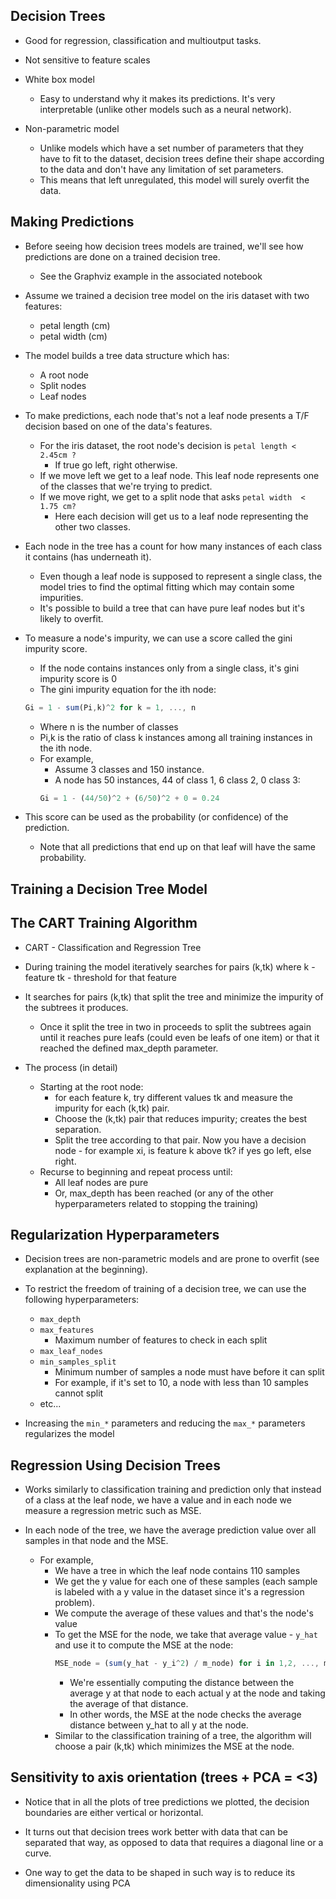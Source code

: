 Decision Trees
--------------
* Good for regression, classification and multioutput tasks.

* Not sensitive to feature scales

* White box model
  - Easy to understand why it makes its predictions. It's very interpretable (unlike other models
    such as a neural network).

* Non-parametric model
  - Unlike models which have a set number of parameters that they have to fit to the dataset, decision trees
    define their shape according to the data and don't have any limitation of set parameters.
  - This means that left unregulated, this model will surely overfit the data.

Making Predictions 
------------------
* Before seeing how decision trees models are trained, we'll see how predictions are done on a trained decision tree.
  - See the Graphviz example in the associated notebook

* Assume we trained a decision tree model on the iris dataset with two features:
  - petal length (cm) 
  - petal width (cm)

* The model builds a tree data structure which has:
  - A root node
  - Split nodes
  - Leaf nodes

* To make predictions, each node that's not a leaf node presents a T/F decision based on one of the data's features.
  - For the iris dataset, the root node's decision is `petal length < 2.45cm ?`
    * If true go left, right otherwise.
  - If we move left we get to a leaf node. This leaf node represents one of the classes that we're trying to predict.
  - If we move right, we get to a split node that asks `petal width  < 1.75 cm?` 
    * Here each decision will get us to a leaf node representing the other two classes.

* Each node in the tree has a count for how many instances of each class it contains (has underneath it).
  - Even though a leaf node is supposed to represent a single class, the model tries to find the optimal 
    fitting which may contain some impurities.
  - It's possible to build a tree that can have pure leaf nodes but it's likely to overfit.

* To measure a node's impurity, we can use a score called the gini impurity score.
  - If the node contains instances only from a single class, it's gini impurity score is 0
  - The gini impurity equation for the ith node:
  ```js
  Gi = 1 - sum(Pi,k)^2 for k = 1, ..., n
  ```
  - Where n is the number of classes
  - Pi,k is the ratio of class k instances among all training instances in the ith node.
  - For example, 
    * Assume 3 classes and 150 instance.
    * A node has 50 instances, 44 of class 1, 6 class 2, 0 class 3:
    ```js
    Gi = 1 - (44/50)^2 + (6/50)^2 + 0 = 0.24
    ```

* This score can be used as the probability (or confidence) of the prediction.
  - Note that all predictions that end up on that leaf will have the same probability.

Training a Decision Tree Model
------------------------------

The CART Training Algorithm
---------------------------
* CART - Classification and Regression Tree

* During training the model iteratively searches for pairs (k,tk) where
  k - feature
  tk - threshold for that feature

* It searches for pairs (k,tk) that split the tree and minimize the impurity of the subtrees it produces.
  - Once it split the tree in two in proceeds to split the subtrees again until it reaches pure leafs (could
    even be leafs of one item) or that it reached the defined max_depth parameter.

* The process (in detail)
  - Starting at the root node: 
    * for each feature k, try different values tk and measure the impurity for each (k,tk) pair.
    * Choose the (k,tk) pair that reduces impurity; creates the best separation.
    * Split the tree according to that pair. Now you have a decision node - for example xi, is feature k above tk?
      if yes go left, else right.
  - Recurse to beginning and repeat process until:
    * All leaf nodes are pure
    * Or, max_depth has been reached (or any of the other hyperparameters related to stopping the training)


Regularization Hyperparameters
------------------------------
* Decision trees are non-parametric models and are prone to overfit (see explanation at the beginning).

* To restrict the freedom of training of a decision tree, we can use the following hyperparameters:
  - `max_depth`
  - `max_features`
    * Maximum number of features to check in each split
  - `max_leaf_nodes`
  - `min_samples_split`
    * Minimum number of samples a node must have before it can split
    * For example, if it's set to 10, a node with less than 10 samples cannot split
  - etc...

* Increasing the `min_*` parameters and reducing the `max_*` parameters regularizes the model

Regression Using Decision Trees
--------------------------------
* Works similarly to classification training and prediction only that instead of a class at the leaf node,
  we have a value and in each node we measure a regression metric such as MSE.

* In each node of the tree, we have the average prediction value over all samples in that node and the MSE.
  - For example, 
    * We have a tree in which the leaf node contains 110 samples
    * We get the y value for each one of these samples (each sample is labeled with a y value in the dataset since
      it's a regression problem).
    * We compute the average of these values and that's the node's value
    * To get the MSE for the node, we take that average value - `y_hat` and use it to compute the MSE at the node:
      ```js
      MSE_node = (sum(y_hat - y_i^2) / m_node) for i in 1,2, ..., m_node
      ```
      - We're essentially computing the distance between the average y at that node to each actual y at the node and 
        taking the average of that distance.
      - In other words, the MSE at the node checks the average distance between y_hat to all y at the node.
    * Similar to the classification training of a tree, the algorithm will choose a pair (k,tk) which minimizes
      the MSE at the node.

Sensitivity to axis orientation (trees + PCA = <3)
-------------------------------
* Notice that in all the plots of tree predictions we plotted, the decision boundaries are either vertical or 
  horizontal.

* It turns out that decision trees work better with data that can be separated that way, as opposed to data
  that requires a diagonal line or a curve.

* One way to get the data to be shaped in such way is to reduce its dimensionality using PCA

